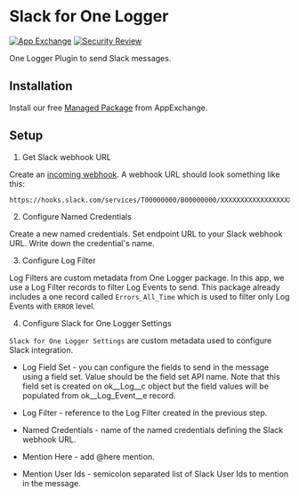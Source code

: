# Slack for One Logger

[![App Exchange](https://img.shields.io/badge/AppExchange-Slack%20for%20One%20Logger%20-blue)](https://appexchange.salesforce.com/appxListingDetail?listingId=a0N4V00000GV7OBUA1)
[![Security Review](https://img.shields.io/badge/Security%20Review-In%20Review-green)](https://appexchange.salesforce.com/appxListingDetail?listingId=a0N4V00000GV75lUAD)

One Logger Plugin to send Slack messages.

## Installation

Install our free [Managed Package](https://appexchange.salesforce.com/appxListingDetail?listingId=a0N4V00000GV7OBUA1)
from AppExchange.

## Setup

1. Get Slack webhook URL

Create an [incoming webhook](https://api.slack.com/messaging/webhooks).
A webhook URL should look something like this:
```text
https://hooks.slack.com/services/T00000000/B00000000/XXXXXXXXXXXXXXXXXXXXXXXX
```

2. Configure Named Credentials

Create a new named credentials.
Set endpoint URL to your Slack webhook URL.
Write down the credential's name.

3. Configure Log Filter

Log Filters are custom metadata from One Logger package.
In this app, we use a Log Filter records to filter Log Events to send.
This package already includes a one record called `Errors_All_Time` 
which is used to filter only Log Events with `ERROR` level.

4. Configure Slack for One Logger Settings

`Slack for One Logger Settings` are custom metadata used to configure Slack integration.

* Log Field Set - you can configure the fields to send in the message using a field set. 
Value should be the field set API name. Note that this field set is created on ok__Log__c object 
but the field values will be populated from ok__Log_Event__e record.

* Log Filter - reference to the Log Filter created in the previous step.

* Named Credentials - name of the named credentials defining the Slack webhook URL.

* Mention Here - add @here mention.

* Mention User Ids - semicolon separated list of Slack User Ids to mention in the message.


